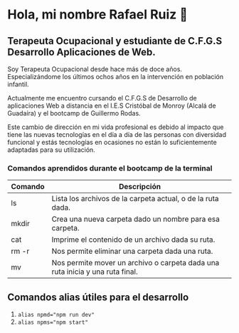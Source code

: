 # Hola, mi nombre Rafael Ruiz 👋
## Terapeuta Ocupacional y estudiante de C.F.G.S Desarrollo Aplicaciones de Web.

Soy Terapeuta Ocupacional desde hace más de doce años. Especializándome los últimos ochos años en la intervención en población infantil.

Actualmente me encuentro cursando el C.F.G.S de Desarrollo de aplicaciones Web a distancia en el I.E.S Cristóbal de Monroy (Alcalá de Guadaíra) y el bootcamp de Guillermo Rodas.

Este cambio de dirección en mi vida profesional es debido al impacto que tiene las nuevas tecnologías en el día a día de las personas con diversidad funcional y estás tecnologías en ocasiones no están lo suficientemente adaptadas para su utilización.

### Comandos aprendidos durante el bootcamp de la terminal

| Comando |                    Descripción                                               |
|---------|------------------------------------------------------------------------------|
|   ls    |Lista los archivos de la carpeta actual, o de la ruta dada.                   |
|  mkdir  |Crea una nueva carpeta dado un nombre para esa carpeta.                       |
|  cat    | Imprime el contenido de un archivo dada su ruta.                             |
|  rm -r  |Nos permite eliminar una carpeta dada una ruta.                               |
|   mv    |Nos permite mover un archivo o carpeta dada una ruta inicia y una ruta final. |


## Comandos alias útiles para el desarrollo
1. `alias npmd="npm run dev"`
2. `alias npms="npm start"`




